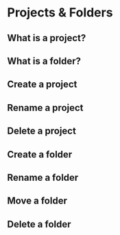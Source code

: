 # Projects & Folders

## What is a project?

## What is a folder?

## Create a project

## Rename a project

## Delete a project

## Create a folder

## Rename a folder

## Move a folder

## Delete a folder
